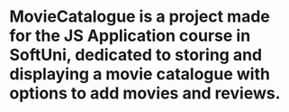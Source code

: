 # MovieCatalogue is a project made for the JS Application course in SoftUni, dedicated to storing and displaying a movie catalogue with options to add movies and reviews.
